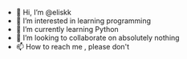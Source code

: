 - 👋 Hi, I’m @eliskk
- 👀 I’m interested in learning programming
- 🌱 I’m currently learning Python
- 💞️ I’m looking to collaborate on absolutely nothing
- 📫 How to reach me , please don't

<!---
eliskk/eliskk is a ✨ special ✨ repository because its `README.md` (this file) appears on your GitHub profile.
You can click the Preview link to take a look at your changes.
--->
